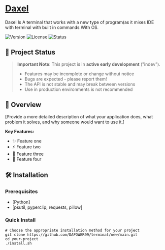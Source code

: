 # <span style="color:#1e90ff">[Daxel](https://www.github.com/DAPOWER99/terminal/)</span>
Daxel Is A terminal that works with a new type of program(as it mixes IDE with terminal with built in commands With OS.

![Version](https://img.shields.io/badge/version-1.0-blue.svg)
![License](https://img.shields.io/badge/license-Apache2.0-green.svg)
![Status](https://img.shields.io/badge/status-indev-orange.svg)

## 🚧 Project Status

> **Important Note**: This project is in **active early development** ("indev"). 
> 
> - Features may be incomplete or change without notice
> - Bugs are expected - please report them!
> - The API is not stable and may break between versions
> - Use in production environments is not recommended

## 📖 Overview

[Provide a more detailed description of what your application does, what problem it solves, and why someone would want to use it.]

**Key Features:**
- ✨ Feature one
- ⚡ Feature two  
- 🔧 Feature three
- 🎯 Feature four

## 🛠️ Installation

### Prerequisites
- [Python]
- [psutil, pyperclip, requests, pillow]

### Quick Install
```
# Choose the appropriate installation method for your project
git clone https://github.com/DAPOWER99/terminal/new/main.git
cd your-project
./install.sh











